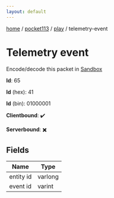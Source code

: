```yaml
---
layout: default
---
```


[home](/)  /  [pocket113](/protocol/pocket113)  /  [play](/protocol/pocket113/play)  /  telemetry-event

# Telemetry event

Encode/decode this packet in [Sandbox](../../../sandbox/pocket113#play.telemetry_event)

**Id**: 65

**Id** (hex): 41

**Id** (bin): 01000001

**Clientbound**: ✔️

**Serverbound**: ✖️

## Fields

Name | Type
---|---
entity id | varlong
event id | varint
